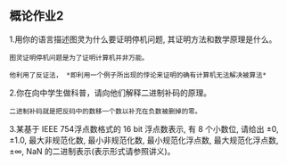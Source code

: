 ## 概论作业2

1.用你的语言描述图灵为什么要证明停机问题, 其证明方法和数学原理是什么。
```
图灵证明停机问题是为了证明计算机并非万能。

他利用了反证法， *即利用一个例子所出现的悖论来证明的确有计算机无法解决被算法*
```

2.你在向中学生做科普，请向他们解释二进制补码的原理。
```
二进制补码就是把反码中的数移一个数以补充在负数被删掉的零。
```

3.某基于 IEEE 754浮点数格式的 16 bit 浮点数表示, 有 8 个小数位, 请给出 ±0, ±1.0, 最大非规范化数, 最小非规范化数, 最小规范化浮点数, 最大规范化浮点数,
±∞, NaN 的二进制表示(表示形式请参照讲义)。
```


